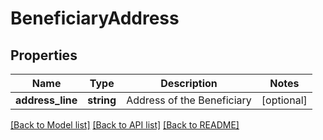 # BeneficiaryAddress

## Properties
Name | Type | Description | Notes
------------ | ------------- | ------------- | -------------
**address_line** | **string** | Address of the Beneficiary | [optional] 

[[Back to Model list]](../../README.md#documentation-for-models) [[Back to API list]](../../README.md#documentation-for-api-endpoints) [[Back to README]](../../README.md)

